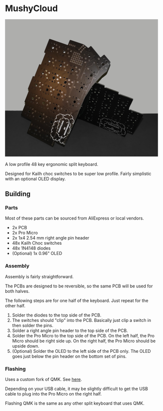 # MushyCloud

![](images/pcb0.jpg)

A low profile 48 key ergonomic split keyboard.

Designed for Kailh choc switches to be super low profile.
Fairly simplistic with an optional OLED display.

## Building

### Parts

Most of these parts can be sourced from AliExpress or local vendors.

- 2x PCB
- 2x Pro Micro
- 2x 1x4 2.54 mm right angle pin header
- 48x Kailh Choc switches
- 48x 1N4148 diodes
- (Optional) 1x 0.96" OLED

### Assembly

Assembly is fairly straightforward.

The PCBs are designed to be reversible, so the same PCB will be used for both halves.

The following steps are for one half of the keyboard. Just repeat for the other half.

1. Solder the diodes to the top side of the PCB.
2. The switches should "clip" into the PCB. Basically just clip a switch in then solder the pins.
3. Solder a right angle pin header to the top side of the PCB.
4. Solder the Pro Micro to the top side of the PCB. On the left half, the Pro Micro should be right side up. On the right half, the Pro Micro should be upside down.
5. (Optional) Solder the OLED to the left side of the PCB only. The OLED goes just below the pin header on the bottom set of pins.

### Flashing

Uses a custom fork of QMK. See [here](https://github.com/wozeparrot/qmk_firmware).

Depending on your USB cable, it may be slightly difficult to get the USB cable to plug into the Pro Micro on the right half.

Flashing QMK is the same as any other split keyboard that uses QMK.
